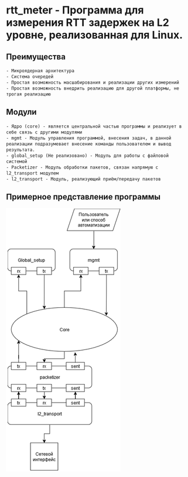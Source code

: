 # rtt_meter - Программа для измерения RTT задержек на L2 уровне, реализованная для Linux.
## Преимущества
	- Микроядерная архитектура
	- Система очередей
	- Простая возможность масшабирования и реализации других измерений
	- Простая возможность внедрить реализацию для другой платформы, не трогая реализацию
## Модули
    - Ядро (core) - является центральной частью программы и реализует в себе связь с другими модулями
    - mgmt - Модуль управления программой, внесения задач, в данной реализации подразумевает внесение команды пользователем и вывод результата.
    - global_setup (Не реализовано) - Модуль для работы с файловой системой
    - Packetizer - Модуль обработки пакетов, связан напрямую с l2_transport модулем
    - l2_transport - Модуль, реализующий приём/передачу пакетов
## Примерное представление программы
![Optional Text](misc/diagram.png)
